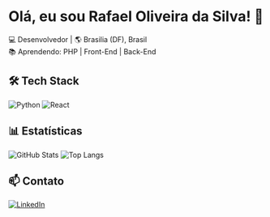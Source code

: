 # Olá, eu sou Rafael Oliveira da Silva! 👋

💻 Desenvolvedor | 🌎 Brasilia (DF), Brasil  
📚 Aprendendo: PHP | Front-End | Back-End   

## 🛠 Tech Stack
![Python](https://img.shields.io/badge/Python-3776AB?style=for-the-badge&logo=python&logoColor=white)
![React](https://img.shields.io/badge/React-61DAFB?style=for-the-badge&logo=react&logoColor=black)

## 📊 Estatísticas
![GitHub Stats](https://github-readme-stats.vercel.app/api?username=seu-user&show_icons=true&theme=radical)
![Top Langs](https://github-readme-stats.vercel.app/api/top-langs/?username=seu-user&layout=compact)

## 📫 Contato
[![LinkedIn](https://img.shields.io/badge/LinkedIn-0077B5?style=for-the-badge&logo=linkedin&logoColor=white)](https://linkedin.com/in/seu-user)
